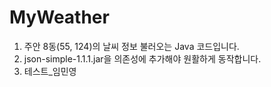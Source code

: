 # MyWeather
1. 주안 8동(55, 124)의 날씨 정보 불러오는 Java 코드입니다.
2. json-simple-1.1.1.jar을 의존성에 추가해야 원활하게 동작합니다.
3. 테스트_임민영
